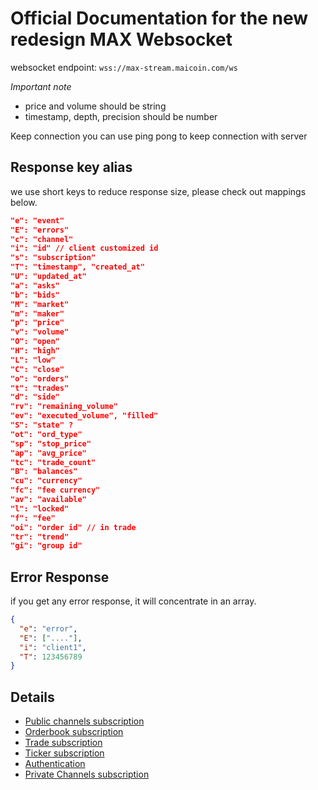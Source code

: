 # Official Documentation for the new redesign MAX Websocket

websocket endpoint: `wss://max-stream.maicoin.com/ws`

*Important note*
* price and volume should be string
* timestamp, depth, precision should be number

Keep connection
you can use ping pong to keep connection with server

## Response key alias

we use short keys to reduce response size, please check out mappings below.

```json
"e": "event"
"E": "errors"
"c": "channel"
"i": "id" // client customized id
"s": "subscription"
"T": "timestamp", "created_at"
"U": "updated_at"
"a": "asks"
"b": "bids"
"M": "market"
"m": "maker"
"p": "price"
"v": "volume"
"O": "open"
"H": "high"
"L": "low"
"C": "close"
"o": "orders"
"t": "trades"
"d": "side"
"rv": "remaining_volume"
"ev": "executed_volume", "filled"
"S": "state" ?
"ot": "ord_type"
"sp": "stop_price"
"ap": "avg_price"
"tc": "trade_count"
"B": "balances"
"cu": "currency"
"fc": "fee currency"
"av": "available"
"l": "locked"
"f": "fee"
"oi": "order id" // in trade
"tr": "trend"
"gi": "group id"
```

## Error Response

if you get any error response, it will concentrate in an array.

```json
{
  "e": "error",
  "E": ["...."],
  "i": "client1",
  "T": 123456789
}
```

## Details

* [Public channels subscription](./Public.md)
* [Orderbook subscription](./Public_Orderbook.md)
* [Trade subscription](./Public_Trade.md)
* [Ticker subscription](./Public_Ticker.md)
* [Authentication](./Authentication.md)
* [Private Channels subscription](./Private.md)
